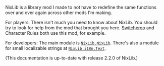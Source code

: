 NixLib is a library mod I made to not have to redefine the same functions over and over again across other mods I'm making.

For players: There isn't much you need to know about NixLib. You should try to look for help from the mod that brought you here. [Switcheroo](../Switcheroo/README.md) and Character Rules both use this mod, for example.

For developers: The main module is [`NixLib.NixLib`](modules/NixLib.md). There's also a module for small localizable strings at [`NixLib.i18n.Text`](modules/i18n/Text.md).

(This documentation is up-to-date with release 2.2.0 of NixLib.)